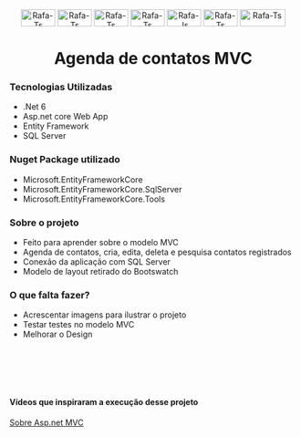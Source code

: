 
<div align="center">
<img align="center" alt="Rafa-Ts" height="30" width="60" src="https://img.shields.io/badge/.NET-5C2D91?style=for-the-badge&logo=.net&logoColor=white" />
  <img align="center" alt="Rafa-Ts" height="30" width="60" src="https://img.shields.io/badge/Visual%20Studio-5C2D91.svg?style=for-the-badge&logo=visual-studio&logoColor=white" />
<img align="center" alt="Rafa-Ts" height="30" width="60" src="https://img.shields.io/badge/c%23-%23239120.svg?style=for-the-badge&logo=c-sharp&logoColor=white" />
<img align="center" alt="Rafa-Ts" height="30" width="60" src="https://img.shields.io/badge/html5-%23E34F26.svg?style=for-the-badge&logo=html5&logoColor=white" />
<img align="center" alt="Rafa-Js" height="30" width="60" src="https://img.shields.io/badge/css3-%231572B6.svg?style=for-the-badge&logo=css3&logoColor=white">
<img align="center" alt="Rafa-Ts" height="30" width="60" src="https://img.shields.io/badge/Windows-0078D6?style=for-the-badge&logo=windows&logoColor=white">
<img align="center" alt="Rafa-Ts" height="30" width="80" src="https://img.shields.io/badge/Microsoft%20SQL%20Sever-CC2927?style=for-the-badge&logo=microsoft%20sql%20server&logoColor=white" />
</div>

<div align="center">
  <h1>Agenda de contatos MVC</h1>
</div>

### Tecnologias Utilizadas

- .Net 6
- Asp.net core Web App
- Entity Framework
- SQL Server


### Nuget Package utilizado

- Microsoft.EntityFrameworkCore
- Microsoft.EntityFrameworkCore.SqlServer
- Microsoft.EntityFrameworkCore.Tools

### Sobre o projeto
- Feito para aprender sobre o modelo MVC
- Agenda de contatos, cria, edita, deleta e pesquisa contatos registrados
- Conexão da aplicação com SQL Server
- Modelo de layout retirado do Bootswatch

### O que falta fazer?

- Acrescentar imagens para ilustrar o projeto
- Testar testes no modelo MVC
- Melhorar o Design


</br>
</br>
</br>
</br>

#### Vídeos que inspiraram a execução desse projeto
[Sobre Asp.net MVC](https://www.youtube.com/watch?v=hZ1DASYd9rk)

